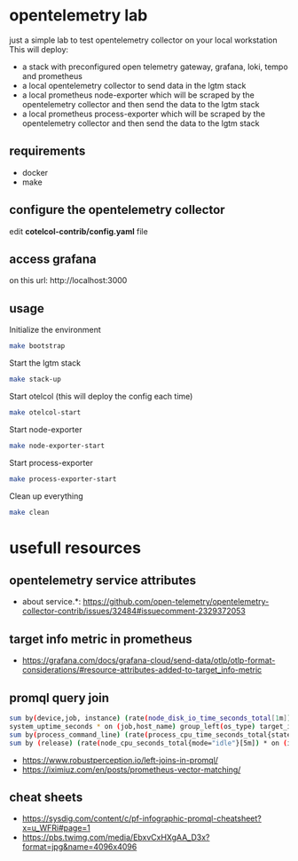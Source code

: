 # opentelemetry lab

just a simple lab to test opentelemetry collector on your local workstation
This will deploy: 
- a stack with preconfigured open telemetry gateway, grafana, loki, tempo and prometheus
- a local opentelemetry collector to send data in the lgtm stack
- a local prometheus node-exporter which will be scraped by the opentelemetry collector and then send the data to the lgtm stack 
- a local prometheus process-exporter which will be scraped by the opentelemetry collector and then send the data to the lgtm stack 

## requirements

- docker
- make

## configure the opentelemetry collector

edit **cotelcol-contrib/config.yaml** file

## access grafana 

on this url: http://localhost:3000

## usage

Initialize the environment

``` bash
make bootstrap
```

Start the lgtm stack

```bash
make stack-up
```

Start otelcol (this will deploy the config each time)

```bash
make otelcol-start
```

Start node-exporter

```bash
make node-exporter-start
```

Start process-exporter

```bash
make process-exporter-start
```

Clean up everything

```bash
make clean
```

# usefull resources

## opentelemetry service attributes

- about service.*: https://github.com/open-telemetry/opentelemetry-collector-contrib/issues/32484#issuecomment-2329372053

## target info metric in prometheus

- https://grafana.com/docs/grafana-cloud/send-data/otlp/otlp-format-considerations/#resource-attributes-added-to-target_info-metric

## promql query join

```bash
sum by(device,job, instance) (rate(node_disk_io_time_seconds_total[1m])) * on (job, instance) group_left (nodename,sysname) node_uname_info
system_uptime_seconds * on (job,host_name) group_left(os_type) target_info{process_pid=""}
sum by(process_command_line) (rate(process_cpu_time_seconds_total{state="wait"}[1m]) * on (job) group_left(process_command_line) target_info{http_scheme=""} )
sum by (release) (rate(node_cpu_seconds_total{mode="idle"}[5m]) * on (instance) group_left(release) node_uname_info)
```

- https://www.robustperception.io/left-joins-in-promql/
- https://iximiuz.com/en/posts/prometheus-vector-matching/

## cheat sheets

- https://sysdig.com/content/c/pf-infographic-promql-cheatsheet?x=u_WFRi#page=1
- https://pbs.twimg.com/media/EbxvCxHXgAA_D3x?format=jpg&name=4096x4096


